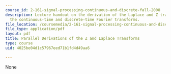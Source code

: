 ```yaml
---
course_id: 2-161-signal-processing-continuous-and-discrete-fall-2008
description: Lecture handout on the derivation of the Laplace and Z transforms from
  the continuous-time and discrete-time Fourier transforms.
file_location: /coursemedia/2-161-signal-processing-continuous-and-discrete-fall-2008/4025be04d1c57967eed71b1fd4d49aa6_zlaplace.pdf
file_type: application/pdf
layout: pdf
title: Parallel Derivations of the Z and Laplace Transforms
type: course
uid: 4025be04d1c57967eed71b1fd4d49aa6

---
```

None
